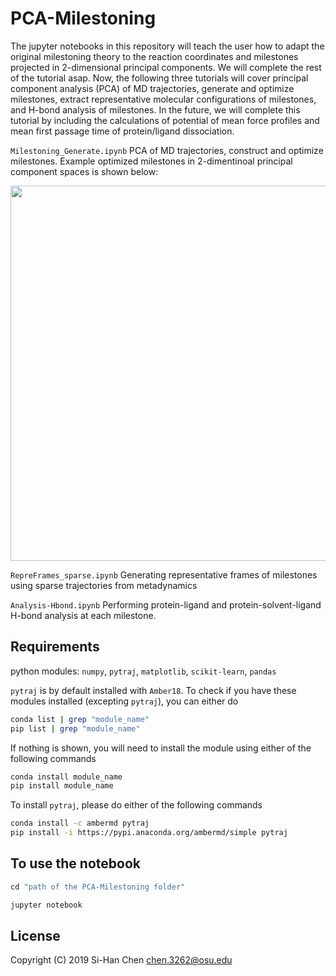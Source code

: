 # PCA-Milestoning
The jupyter notebooks in this repository will teach the user how to adapt the original milestoning theory to the reaction coordinates and milestones projected in 2-dimensional principal components. We will complete the rest of the tutorial asap. Now, the following three tutorials will cover principal component analysis (PCA) of MD trajectories, generate and optimize milestones, extract representative molecular configurations of milestones, and H-bond analysis of milestones. In the future, we will complete this tutorial by including the calculations of potential of mean force profiles and mean first passage time of protein/ligand dissociation. 

```Milestoning_Generate.ipynb``` PCA of MD trajectories, construct and optimize milestones. Example optimized milestones in 2-dimentinoal principal component spaces is shown below:

<img src ="https://github.com/chen3262/PCA-Milestoning/blob/master/cover.png" width="600">

```RepreFrames_sparse.ipynb``` Generating representative frames of milestones using sparse trajectories from metadynamics

```Analysis-Hbond.ipynb``` Performing protein-ligand and protein-solvent-ligand H-bond analysis at each milestone. 

## Requirements
python modules: ```numpy```, ```pytraj```, ```matplotlib```, ```scikit-learn```, ```pandas```

```pytraj``` is by default installed with ```Amber18```. To check if you have these modules installed (excepting ```pytraj```), you can either do
```bash
conda list | grep "module_name"
pip list | grep "module_name"
```
If nothing is shown, you will need to install the module using either of the following commands
```bash
conda install module_name
pip install module_name
```
To install ```pytraj```, please do either of the following commands
```bash
conda install -c ambermd pytraj
pip install -i https://pypi.anaconda.org/ambermd/simple pytraj
```

## To use the notebook
```ruby
cd "path of the PCA-Milestoning folder"

jupyter notebook
```

## License

Copyright (C) 2019 Si-Han Chen chen.3262@osu.edu
